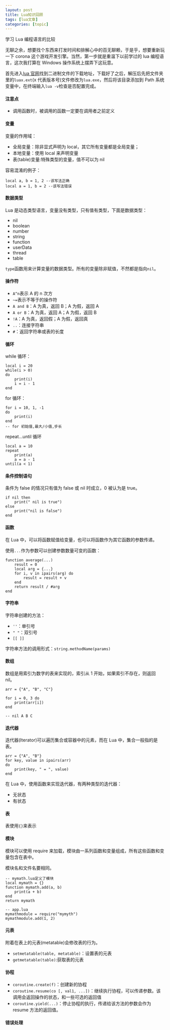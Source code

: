 ```yaml
---
layout: post
title: Lua知识回顾 
tags: [lua文章]
categories: [topic]
---
```

学习 Lua 编程语言的比较

无聊之余，想要找个东西来打发时间和排解心中的百无聊赖，于是乎，想要重新玩一下 corona 这个游戏开发引擎。当然，第一步就是重温下以前学过的 lua
编程语言，这次我打算在 Windows 操作系统上摆弄下这玩意。

首先进入[lua 官网](http://www.lua.org/)找到二进制文件的下载地址，下载好了之后，解压后先把文件夹里的`luax.ext`(x
代表版本号)文件修改为`lua.exe`，然后将该目录添加到 Path 系统变量中，在终端输入`lua -v`检查是否配置完成。

#### 注意点

  * 调用函数时，被调用的函数一定要在调用者之前定义

#### 变量

变量的作用域：

  * 全局变量：除非显式声明为 local，其它所有变量都是全局变量；
  * 本地变量：使用 local 来声明变量
  * 表(table)变量:特殊类型的变量，值不可以为 nil

容易混淆的例子：

    
    
    local a, b = 1, 2 --该写法正确
    local a = 1, b = 2 --该写法错误
    

#### 数据类型

Lua 是动态类型语言，变量没有类型，只有值有类型，下面是数据类型：

  * nil
  * boolean
  * number
  * string
  * function
  * userData
  * thread
  * table

`type`函数用来计算变量的数据类型。所有的变量除非赋值，不然都是指向`nil`。

#### 操作符

  * `A^n`表示 A 的 n 次方
  * `~=`表示不等于的操作符
  * `A and B`：A 为真，返回 B；A 为假，返回 A
  * `A or B`：A 为真，返回 A；A 为假，返回 B
  * `!A`：A 为真，返回假；A 为假，返回真
  * `..`：连接字符串
  * `#`：返回字符串或表的长度

#### 循环

while 循环：

    
    
    local i = 20
    while(i > 0)
    do
        print(i)
        i = i - 1
    end
    

for 循环：

    
    
    for i = 10, 1, -1
    do
        print(i)
    end
    -- for 初始值,最大/小值,步长
    

repeat…until 循环

    
    
    local a = 10
    repeat
        print(a)
        a = a - 1
    until(a < 1)
    

#### 条件控制语句

条件为 false 的情况只有值为 false 或 nil 时成立，0 被认为是 true。

    
    
    if nil then
        print(" nil is true")
    else
        print("nil is false")
    end
    

#### 函数

在 Lua 中，可以将函数赋值给变量，也可以将函数作为其它函数的参数传递。

使用`...`作为参数可以创建参数数量可变的函数：

    
    
    function average(...)
        result = 0
        local arg = {...}
        for i, v in ipairs(arg) do
            result = result + v
        end
        return result / #arg
    end
    

#### 字符串

字符串创建的方法：

  * `''`：单引号
  * `" "`：双引号
  * `[[ ]]`

字符串方法的调用形式：`string.methodName(params)`

#### 数组

数组是用索引为数字的表来实现的，索引从 1 开始，如果索引不存在，则返回 nil。

    
    
    arr = {"A", "B", "C"}
    
    for i = 0, 3 do
        print(arr[i])
    end
    
    -- nil A B C
    

#### 迭代器

迭代器(Iterator)可以遍历集合或容器中的元素，而在 Lua 中，集合一般指的是表。

    
    
    arr = {"A", "B"}
    for key, value in ipairs(arr)
    do
        print(key, " = ", value)
    end
    

在 Lua 中，使用函数来实现迭代器，有两种类型的迭代器：

  * 无状态
  * 有状态

#### 表

表使用`{}`来表示

#### 模块

模块可以使用 require 来加载，模块由一系列函数和变量组成，所有这些函数和变量包含在表中。

模块名和文件名要相同。

    
    
    -- mymath.lua定义了模块
    local mymath = {}
    function mymath.add(a, b)
        print(a + b)
    end
    return mymath
    
    -- app.lua
    mymathmodule = require("mymyth")
    mymathmodule.add(1, 2)
    

#### 元表

附着在表上的元表(metatable)会修改表的行为。

  * `setmetatable(table, metatable)`：设置表的元表
  * `getmetatable(table)`:获取表的元表

#### 协程

  * `coroutine.create(f)`：创建新的协程
  * `coroutine.resume(co [, val1, ...])`：继续执行协程，可以传递参数。该调用会返回操作的状态，和一些可选的返回值
  * `coroutine.yield(...)`：停止协程的执行，传递给该方法的参数会作为 resume 方法的返回值。

#### 错误处理